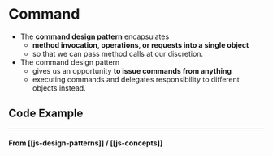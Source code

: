 # Command

- The **command design pattern** encapsulates
  - **method invocation, operations, or requests into a single object**
  - so that we can pass method calls at our discretion.
- The command design pattern
  - gives us an opportunity **to issue commands from anything**
  - executing commands and delegates responsibility to different objects instead.

## Code Example

---

#### **From** [[js-design-patterns]] / [[js-concepts]]


